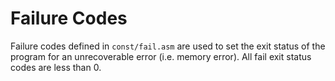 # Failure Codes
Failure codes defined in `const/fail.asm` are used to set the exit
status of the program for an unrecoverable error (i.e. memory error).
All fail exit status codes are less than 0.